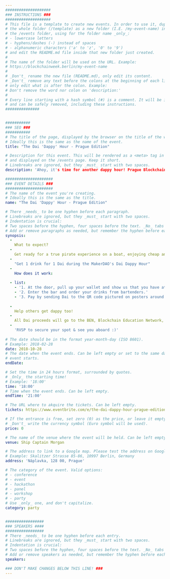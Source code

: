 ```yaml
---
####################
### INSTRUCTIONS ###
####################
# This file is a template to create new events. In order to use it, duplicate
# the whole folder (/template) as a new folder (I.E. /my-event-name) inside of
# the /events folder, using for the folder name _only_:
# - lowercase letters
# - hyphens/dashes (-) instead of spaces
# - alphanumeric characters ('a' to 'z', '0' to '9')
# and edit the README.md file inside that new folder just created.
#
# The name of the folder will be used on the URL. Example:
# https://blockchainweek.berlin/my-event-name
#
# _Don't_ rename the new file (README.md), only edit its content.
# _Don't_ remove any text before the colons at the beginning of each line,
# only edit what is after the colon. Example:
# Don't remove the word nor colon on 'description:'
#
# Every line starting with a hash symbol (#) is a comment. It will be ignored
# and can be safely removed, including these instructions.
###############


###########
### SEO ###
###########
# The title of the page, displayed by the browser on the title of the window.
# Ideally this is the same as the name of the event.
title: "The Dai 'Dappy' Hour - Prague Edition"

# Description for this event. This will be rendered as a <meta> tag in the HTML,
# and displayed on the /events page. Keep it short.
# Linebreaks are ignored, but they _must_ start with two spaces.
description: 'Ahoy, it's time for another dappy hour! Prague Blockchain Week is here and we could not resist throwing another Dai party. This time around, we will be warming up for the final party of the #cryptolife Hackathon. So we found a cool bar in the walking distance from the venue (National House Smichov), just on the other side of the Vltava river.'

#####################
### EVENT DETAILS ###
#####################
# The name of the event you're creating.
# Ideally this is the same as the title.
name: "The Dai 'Dappy' Hour - Prague Edition"

# There _needs_ to be one hyphen before each paragraph.
# Linebreaks are ignored, but they _must_ start with two spaces.
# Indentation is crucial:
# Two spaces before the hyphen, four spaces before the text. _No_ tabs allowed.
# Add or remove paragraphs as needed, but remember the hyphen before each entry.
synopsis:
  -
    What to expect?
  -
    Get ready for a true pirate experience on a boat, enjoying cheap and rummy drinks!
  -
    "Get 1 drink for 1 Dai during the MakerDAO's Dai Dappy Hour"
  -  
    How does it work:
  
  - list: 
    - '1. At the door, pull up your wallet and show us that you have at least 1 Dai.'
    - '2. Enter the bar and order your drinks from bartenders.'
    - '3. Pay by sending Dai to the QR code pictured on posters around the bar/ or directly to our party staff!' 
    
  -  
    Help others get dappy too!
  -  
    All Dai proceeds will go to the BEN, Blockchain Education Network, to help engage and educate the public about blockchain.
  -  
    'RVSP to secure your spot & see you aboard :)'
    
# The date should be in the format year-month-day (ISO 8601).
# Example: 2018-02-28
date: 2018-10-28
# The date when the event ends. Can be left empty or set to the same day the
# event starts.
endDate: 

# Set the time in 24 hours format, surrounded by quotes.
# _Only_ the starting time!
# Example: '18:00'
time: '18:00'
# Time when the event ends. Can be left empty.
endTime: '21:00'

# The URL where to akquire the tickets. Can be left empty.
tickets: https://www.eventbrite.com/e/the-dai-dappy-hour-prague-edition-tickets-51512807193#tickets

# If the entrance is free, set zero (0) as the price, or leave it empty.
# _Don't_ write the currency symbol (Euro symbol will be used).
price: 0

# The name of the venue where the event will be held. Can be left empty.
venue: Ship Captain Morgan

# The address to link to a Google map. Please test the address on Google Maps.
# Example: Skalitzer Strasse 85-86, 10997 Berlin, Germany
address: 'Náplavka, 128 00, Prague'

# The category of the event. Valid options:
# - conference
# - event
# - hackathon
# - panel
# - workshop
# - party
# Use _only_ one, and don't capitalize.
category: party


#################
### SPEAKERS ####
#################
# There _needs_ to be one hyphen before each entry.
# Linebreaks are ignored, but they _must_ start with two spaces.
# Indentation is crucial:
# Two spaces before the hyphen, four spaces before the text. _No_ tabs allowed.
# Add or remove speakers as needed, but remember the hyphen before each entry.
speakers:

### DON'T MAKE CHANGES BELOW THIS LINE! ###
---
```

<!-- ### DON'T MAKE CHANGES BELOW THIS LINE! ### -->

<Event-Content/>
